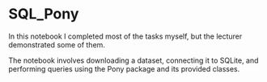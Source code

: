 # SQL_Pony
In this notebook I completed most of the tasks myself, but the lecturer demonstrated some of them.

The notebook involves downloading a dataset, connecting it to SQLite, and performing queries using the Pony package and its provided classes.
